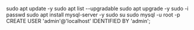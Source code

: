sudo apt update -y
sudo apt list --upgradable
sudo apt upgrade -y
sudo -i passwd
sudo apt install mysql-server -y
sudo su
sudo mysql -u root -p
CREATE USER 'admin'@'localhost' IDENTIFIED BY 'admin';

